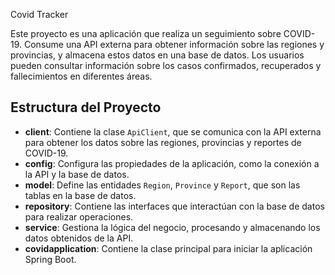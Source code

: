 Covid Tracker

Este proyecto es una aplicación que realiza un seguimiento sobre COVID-19. Consume una API externa para obtener información sobre las regiones y provincias, y almacena estos datos en una base de datos. Los usuarios pueden consultar información sobre los casos confirmados, recuperados y fallecimientos en diferentes áreas.

## Estructura del Proyecto

- **client**: Contiene la clase `ApiClient`, que se comunica con la API externa para obtener los datos sobre las regiones, provincias y reportes de COVID-19.
- **config**: Configura las propiedades de la aplicación, como la conexión a la API y la base de datos.
- **model**: Define las entidades `Region`, `Province` y `Report`, que son las tablas en la base de datos.
- **repository**: Contiene las interfaces que interactúan con la base de datos para realizar operaciones.
- **service**: Gestiona la lógica del negocio, procesando y almacenando los datos obtenidos de la API.
- **covidapplication**: Contiene la clase principal para iniciar la aplicación Spring Boot.



